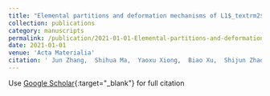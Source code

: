 ```yaml
---
title: "Elemental partitions and deformation mechanisms of L1$_textrm2$-type multicomponent intermetallics"
collection: publications
category: manuscripts
permalink: /publication/2021-01-01-Elemental-partitions-and-deformation-mechanisms-of-L1_textrm2-type-multicomponent-intermetallics
date: 2021-01-01
venue: 'Acta Materialia'
citation: ' Jun Zhang,  Shihua Ma,  Yaoxu Xiong,  Biao Xu,  Shijun Zhao, &quot;Elemental partitions and deformation mechanisms of L1$_textrm2$-type multicomponent intermetallics.&quot; Acta Materialia, 2021.'
---
```

Use [Google Scholar](https://scholar.google.com/scholar?q=Elemental+partitions+and+deformation+mechanisms+of+L1$_textrm2$+type+multicomponent+intermetallics){:target="_blank"} for full citation